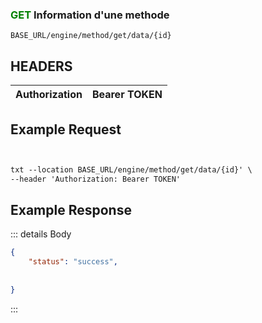 
### <span style="color:green">GET</span> Information d'une methode
````
BASE_URL/engine/method/get/data/{id}
````

## HEADERS

| Authorization | Bearer TOKEN |
| ------------- | ----------- |


## Example Request

```txt


txt --location BASE_URL/engine/method/get/data/{id}' \
--header 'Authorization: Bearer TOKEN'

```


## Example Response

::: details Body  

```json
{
    "status": "success",
 
    
}


```




:::

